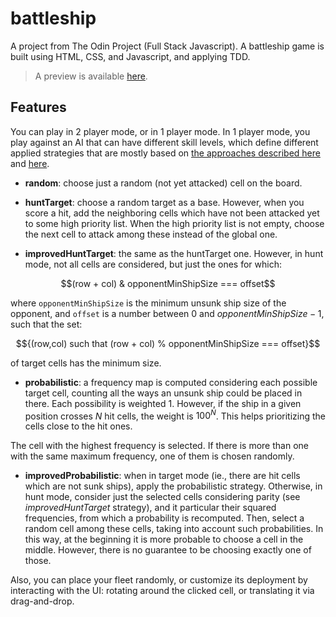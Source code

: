 # battleship

A project from The Odin Project (Full Stack Javascript).
A battleship game is built using HTML, CSS, and Javascript, and applying TDD.

> A preview is available [here](https://jjjmdev.github.io/battleship/).

## Features

You can play in 2 player mode, or in 1 player mode. In 1 player mode, you play against an AI that can have different skill levels, which define different applied strategies that are mostly based on [the approaches described here](https://www.datagenetics.com/blog/december32011/) and [here](https://towardsdatascience.com/coding-an-intelligent-battleship-agent-bf0064a4b319).

- **random**: choose just a random (not yet attacked) cell on the board.

- **huntTarget**: choose a random target as a base. However, when you score a hit, add the neighboring cells which have not been attacked yet to some high priority list. When the high priority list is not empty, choose the next cell to attack among these instead of the global one.

- **improvedHuntTarget**: the same as the huntTarget one. However, in hunt mode, not all cells are considered, but just the ones for which:

```math
(row + col) & opponentMinShipSize === offset
```

where `opponentMinShipSize` is the minimum unsunk ship size of the opponent, and `offset` is a number between $0$ and $opponentMinShipSize-1$, such that the set:

```math
{(row,col) such that (row + col) % opponentMinShipSize === offset}
```

of target cells has the minimum size.

- **probabilistic**: a frequency map is computed considering each possible target cell, counting all the ways an unsunk ship could be placed in there. Each possibility is weighted $1$. However, if the ship in a given position crosses $N$ hit cells, the weight is $100^N$. This helps prioritizing the cells close to the hit ones.

The cell with the highest frequency is selected. If there is more than one with the same maximum frequency, one of them is chosen randomly.

- **improvedProbabilistic**: when in target mode (ie., there are hit cells which are not sunk ships), apply the probabilistic strategy.
  Otherwise, in hunt mode, consider just the selected cells considering parity (see _improvedHuntTarget_ strategy), and it particular their squared frequencies, from which a probability is recomputed. Then, select a random cell among these cells, taking into account such probabilities. In this way, at the beginning it is more probable to choose a cell in the middle. However, there is no guarantee to be choosing exactly one of those.

Also, you can place your fleet randomly, or customize its deployment by interacting with the UI: rotating around the clicked cell, or translating it via drag-and-drop.
